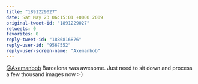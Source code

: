 ```yaml
---
title: "1891229027"
date: Sat May 23 06:15:01 +0000 2009
original-tweet-id: "1891229027"
retweets: 0
favorites: 0
reply-tweet-id: "1886816876"
reply-user-id: "9567552"
reply-user-screen-name: "Axemanbob"
---
```

<a href="https://twitter.com/Axemanbob">@Axemanbob</a> Barcelona was awesome. Just need to sit down and process a few thousand images now :-)
